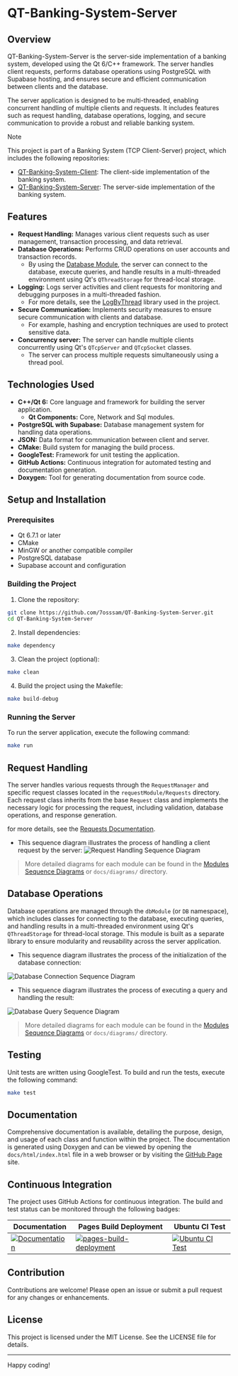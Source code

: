 # QT-Banking-System-Server

## Overview

QT-Banking-System-Server is the server-side implementation of a banking system, developed using the Qt 6/C++ framework. The server handles client requests, performs database operations using PostgreSQL with Supabase hosting, and ensures secure and efficient communication between clients and the database.

The server application is designed to be multi-threaded, enabling concurrent handling of multiple clients and requests. It includes features such as request handling, database operations, logging, and secure communication to provide a robust and reliable banking system.

<!-- link for Client-Server project -->
> [!NOTE]
> This project is part of a Banking System (TCP Client-Server) project, which includes the following repositories:
> - [QT-Banking-System-Client](https://github.com/7osssam/QT-Banking-System-Client): The client-side implementation of the banking system.
> - [QT-Banking-System-Server](https://github.com/7osssam/QT-Banking-System-Server): The server-side implementation of the banking system.


## Features

- **Request Handling:** Manages various client requests such as user management, transaction processing, and data retrieval.
- **Database Operations:** Performs CRUD operations on user accounts and transaction records.
	- By using the [Database Module](src/dbModule), the server can connect to the database, execute queries, and handle results in a multi-threaded environment using Qt's `QThreadStorage` for thread-local storage.
- **Logging:** Logs server activities and client requests for monitoring and debugging purposes in a multi-threaded fashion.
	- For more details, see the [LogByThread](https://github.com/7osssam/LogByThread) library used in the project.
- **Secure Communication:** Implements security measures to ensure secure communication with clients and database.
	- For example, hashing and encryption techniques are used to protect sensitive data.
- **Concurrency server:** The server can handle multiple clients concurrently using Qt's `QTcpServer` and `QTcpSocket` classes.
	- The server can process multiple requests simultaneously using a thread pool.


## Technologies Used

- **C++/Qt 6:** Core language and framework for building the server application.
  - **Qt Components:** Core, Network and Sql modules.
- **PostgreSQL with Supabase:** Database management system for handling data operations.
- **JSON:** Data format for communication between client and server.
- **CMake:** Build system for managing the build process.
- **GoogleTest:** Framework for unit testing the application.
- **GitHub Actions:** Continuous integration for automated testing and documentation generation.
- **Doxygen:** Tool for generating documentation from source code.


## Setup and Installation

### Prerequisites

- Qt 6.7.1 or later
- CMake
- MinGW or another compatible compiler
- PostgreSQL database
- Supabase account and configuration

### Building the Project

1. Clone the repository:
```sh
git clone https://github.com/7osssam/QT-Banking-System-Server.git
cd QT-Banking-System-Server
```

2. Install dependencies:
```sh
make dependency
```

3. Clean the project (optional):
```sh
make clean
```

4. Build the project using the Makefile:
```sh
make build-debug
```

### Running the Server

To run the server application, execute the following command:
```sh
make run
```

## Request Handling

The server handles various requests through the `RequestManager` and specific request classes located in the `requestModule/Requests` directory. Each request class inherits from the base `Request` class and implements the necessary logic for processing the request, including validation, database operations, and response generation.

for more details, see the [Requests Documentation](Requests-Documentation.md).

- This sequence diagram illustrates the process of handling a client request by the server:
![Request Handling Sequence Diagram](docs/diagrams/plantuml/sequence-diagrams/Modules/Request.svg)
> More detailed diagrams for each module can be found in the [Modules Sequence Diagrams](Modules-Sequence-Diagrams.md) or `docs/diagrams/` directory.

## Database Operations

Database operations are managed through the `dbModule` (or `DB` namespace), which includes classes for connecting to the database, executing queries, and handling results in a multi-threaded environment using Qt's `QThreadStorage` for thread-local storage. This module is built as a separate library to ensure modularity and reusability across the server application.

- This sequence diagram illustrates the process of the initialization of the database connection:
<!-- docs\diagrams\plantuml\sequence-diagrams\Modules\DatabaseManager_init.svg -->
![Database Connection Sequence Diagram](docs/diagrams/plantuml/sequence-diagrams/Modules/DatabaseManager_init.svg)

- This sequence diagram illustrates the process of executing a query and handling the result:
<!-- docs\diagrams\plantuml\sequence-diagrams\Modules\DatabaseManager_query.svg -->
![Database Query Sequence Diagram](docs/diagrams/plantuml/sequence-diagrams/Modules/DatabaseManager_query.svg)
> More detailed diagrams for each module can be found in the [Modules Sequence Diagrams](Modules-Sequence-Diagrams.md) or `docs/diagrams/` directory.


## Testing

Unit tests are written using GoogleTest. To build and run the tests, execute the following command:
```sh
make test
```

## Documentation

Comprehensive documentation is available, detailing the purpose, design, and usage of each class and function within the project. The documentation is generated using Doxygen and can be viewed by opening the `docs/html/index.html` file in a web browser or by visiting the [GitHub Page](https://7osssam.github.io/QT-Banking-System-Server/) site.

## Continuous Integration

The project uses GitHub Actions for continuous integration. The build and test status can be monitored through the following badges:

| Documentation | Pages Build Deployment | Ubuntu CI Test |
|---------------|------------------------|----------------|
| [![Documentation](https://github.com/7osssam/QT-Banking-System-Server/actions/workflows/documentation.yml/badge.svg)](https://github.com/7osssam/QT-Banking-System-Server/actions/workflows/documentation.yml) | [![pages-build-deployment](https://github.com/7osssam/QT-Banking-System-Server/actions/workflows/pages/pages-build-deployment/badge.svg)](https://github.com/7osssam/QT-Banking-System-Server/actions/workflows/pages/pages-build-deployment) | [![Ubuntu CI Test](https://github.com/7osssam/QT-Banking-System-Server/actions/workflows/Ubuntu.yml/badge.svg)](https://github.com/7osssam/QT-Banking-System-Server/actions/workflows/Ubuntu.yml) |

## Contribution

Contributions are welcome! Please open an issue or submit a pull request for any changes or enhancements.

## License

This project is licensed under the MIT License. See the LICENSE file for details.

---

Happy coding!